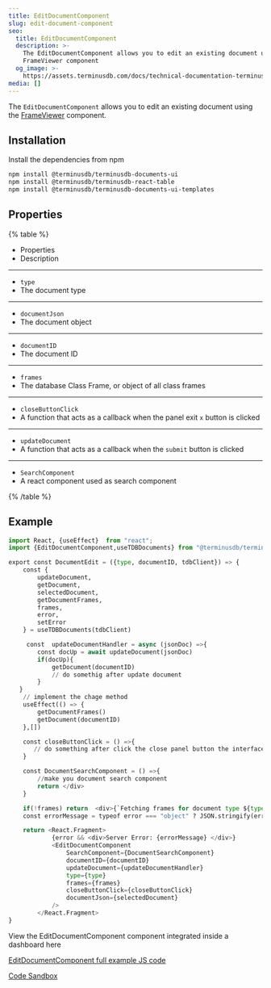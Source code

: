 ```yaml
---
title: EditDocumentComponent
slug: edit-document-component
seo:
  title: EditDocumentComponent
  description: >-
    The EditDocumentComponent allows you to edit an existing document using the
    FrameViewer component
  og_image: >-
    https://assets.terminusdb.com/docs/technical-documentation-terminuscms-og.png
media: []
---
```


The `EditDocumentComponent` allows you to edit an existing document using the [FrameViewer](/docs/document-ui-sdk/) component.

## Installation

Install the dependencies from npm

```bash
npm install @terminusdb/terminusdb-documents-ui
npm install @terminusdb/terminusdb-react-table
npm install @terminusdb/terminusdb-documents-ui-templates
```

## Properties

{% table %}

- Properties
- Description

---

- `type`
- The document type

---

- `documentJson`
- The document object

---

- `documentID`
- The document ID

---

- `frames`
- The database Class Frame, or object of all class frames

---

- `closeButtonClick`
- A function that acts as a callback when the panel exit `x` button is clicked

---

- `updateDocument`
- A function that acts as a callback when the `submit` button is clicked

---

- `SearchComponent`
- A react component used as search component

{% /table %}

## Example

```python
import React, {useEffect}  from "react";
import {EditDocumentComponent,useTDBDocuments} from "@terminusdb/terminusdb-documents-ui-template"

export const DocumentEdit = ({type, documentID, tdbClient}) => { 
    const {
        updateDocument,
        getDocument,
        selectedDocument,
        getDocumentFrames,
        frames,
        error,
        setError
    } = useTDBDocuments(tdbClient)

     const  updateDocumentHandler = async (jsonDoc) =>{
        const docUp = await updateDocument(jsonDoc)
        if(docUp){
            getDocument(documentID)
            // do somethig after update document
        }
   }
    // implement the chage method
    useEffect(() => {
        getDocumentFrames()
        getDocument(documentID)
    },[])

    const closeButtonClick = () =>{
       // do something after click the close panel button the interface
    }

    const DocumentSearchComponent = () =>{
        //make you document search component
        return </div>
    }

    if(!frames) return  <div>{`Fetching frames for document type ${type} ...`}</div>
    const errorMessage = typeof error === "object" ? JSON.stringify(error,null,4) : error

    return <React.Fragment>
            {error && <div>Server Error: {errorMessage} </div>}
            <EditDocumentComponent
                SearchComponent={DocumentSearchComponent}
                documentID={documentID} 
                updateDocument={updateDocumentHandler}
                type={type}
                frames={frames}
                closeButtonClick={closeButtonClick}
                documentJson={selectedDocument}
            />
        </React.Fragment>
}
```

View the EditDocumentComponent component integrated inside a dashboard here

[EditDocumentComponent full example JS code](https://github.com/terminusdb/dashboard-examples-sandbox/blob/main/terminusdb-documents-ui-template-example/dashboard-demo/src/pages/DocumentEdit.js)

[Code Sandbox](https://codesandbox.io/s/github/terminusdb/dashboard-examples-sandbox/tree/main/terminusdb-documents-ui-template-example/dashboard-demo)